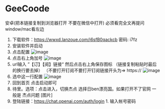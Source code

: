 # GeeCoode


安卓(把本链接复制到浏览器打开 不要在微信中打开)
必须看完全文再提问
window/mac看左边
  1. 下载软件：https://wwxd.lanzoue.com/i6sfB0qackcb  密码: i7fz
  2. 安装软件并启动
  3. 点击配置
![image](https://github.com/NameJaho/GeeCoode/blob/main/img/a1.jpg)
  4. 点击右上角加号
![image](https://github.com/NameJaho/GeeCoode/blob/main/img/a2.jpg)
  5. url输入 ”【订】【阅】链接“  然后点击右上角保存图标 （链接复制粘贴时最后的换行要去掉）  （不要打开钉阅不要打开钉阅链接开头为=>   https://
![image](https://github.com/NameJaho/GeeCoode/blob/main/img/a3.jpg)
  6. 选中这一行配置
![image](https://github.com/NameJaho/GeeCoode/blob/main/img/a4.jpg)
  7. 回到首页 点击启动即可
  8. 待里。选项：点击进入，切换杰点 选择日ben漂亮国。如果打开不了官网 一般是 杰点问题
[图片]
  9. 登陆链接：https://chat.openai.com/auth/login
    1. 输入帐号密码
